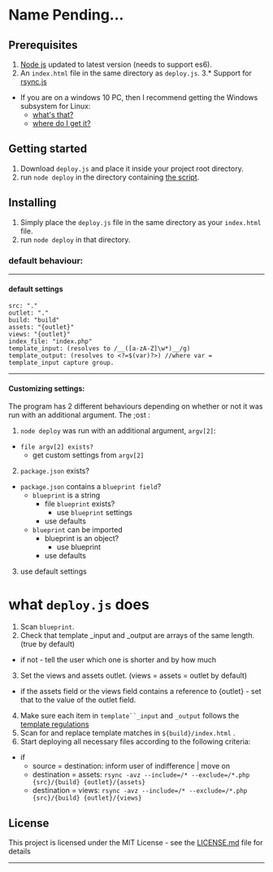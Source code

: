 # Name Pending...


## Prerequisites
1. [Node js](https://nodejs.org/) updated to latest version (needs to support es6).
2. An `index.html` file in the same directory as `deploy.js`.
3.* Support for [rsync.js](https://www.npmjs.com/package/rsync)
  * If you are on a windows 10 PC, then I recommend getting the Windows subsystem for Linux:
    * [what's that?](https://msdn.microsoft.com/en-us/commandline/wsl/about)
    * [where do I get it?](https://msdn.microsoft.com/en-us/commandline/wsl/install-win10)
    
## Getting started
1. Download `deploy.js` and place it inside your project root directory.
2. run `node deploy` in the directory containing [the script](#script).


## Installing

1. Simply place the `deploy.js` file in the same directory as your `index.html` file.
2. run `node deploy` in that directory.

### default behaviour:

---
#### default settings

```[cson]
src: "."
outlet: "."
build: "build"
assets: "{outlet}"
views: "{outlet}"
index_file: "index.php"
template_input: (resolves to /__([a-zA-Z]\w*)__/g)
template_output: (resolves to <?=$(var)?>) //where var = template_input capture group.
```

---

#### Customizing settings:
The program has 2 different behaviours depending on whether or not it was run with an additional argument. The ;ost :

1. `node deploy` was run with an additional argument, `argv[2]`:
  * `file argv[2] exists?`
    * get custom settings from `argv[2]`
2. `package.json` exists?
  * `package.json` contains a `blueprint field`?
    * `blueprint` is a string
      * file `blueprint` exists?
        * use `blueprint` settings
      * use defaults
    * `blueprint` can be imported
      * blueprint is an object?
        * use blueprint
      * use defaults
3. use default settings


# what `deploy.js` does
1. Scan `blueprint`.
2. Check that template \_input and \_output are arrays of the same length. (true by default)
  * if not - tell the user which one is shorter and by how much
3. Set the views and assets outlet. (views = assets = outlet by default)
  * if the assets field or the views field contains a reference to {outlet} - set that to the value of the outlet field.
4. Make sure each item in `template``_input` and `_output` follows the [template regulations](#template_regs)
5. Scan for and replace template matches in `${build}/index.html` .
6. Start deploying all necessary files according to the following criteria:
  * if
    * source = destination: inform user of indifference | move on
    * destination = assets: `rsync -avz --include=/* --exclude=/*.php {src}/{build} {outlet}/{assets}`
    * destination = views: `rsync -avz --include=/* --exclude=/*.php {src}/{build} {outlet}/{views}`


## License

This project is licensed under the MIT License - see the [LICENSE.md](LICENSE.md) file for details

--- 
